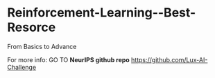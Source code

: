 # Reinforcement-Learning--Best-Resorce
From Basics to Advance

For more info: GO TO **NeurIPS github repo** https://github.com/Lux-AI-Challenge
